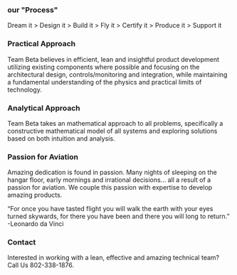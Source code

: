 ### our "Process"
Dream it > Design it > Build it > Fly it > Certify it > Produce it > Support it

### Practical Approach
Team Beta believes in efficient, lean and insightful product development utilizing existing components where possible and focusing on the architectural design, controls/monitoring and integration, while maintaining a fundamental understanding of the physics and practical limits of technology.

### Analytical Approach
Team Beta takes an mathematical approach to all problems, specifically a constructive mathematical model of all systems and exploring solutions based on both intuition and analysis.

### Passion for Aviation
Amazing dedication is found in passion. Many nights of sleeping on the hangar floor, early mornings and irrational decisions… all a result of a passion for aviation. We couple this passion with expertise to develop amazing products. 

“For once you have tasted flight you will walk the earth with your eyes turned skywards, for there you have been and there you will long to return.” -Leonardo da Vinci

### Contact
Interested in working with a lean, effective and amazing technical team?  Call Us 802-338-1876.
